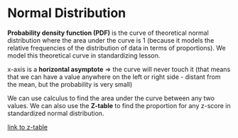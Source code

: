 # Normal Distribution
__Probability density function (PDF)__ is the curve of theoretical normal distribution where the area under the curve is 1 (because it models the relative frequencies of the distribution of data in terms of proportions). We model this theoretical curve in standardizing lesson.

x-axis is a __horizontal asymptote__ => the curve will never touch it (that means that we can have a value anywhere on the left or right side - distant from the mean, but the probability is very small)

We can use calculus to find the area under the curve between any two values. We can also use the __Z-table__ to find the proportion for any z-score in standardized normal distribution.

[link to z-table](https://s3.amazonaws.com/udacity-hosted-downloads/ZTable.jpg)

